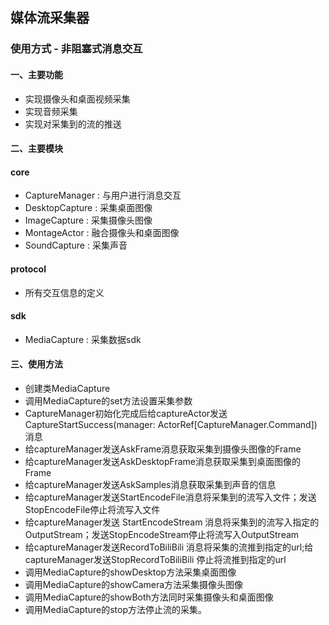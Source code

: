 ## 媒体流采集器


### 使用方式 - 非阻塞式消息交互

#### 一、主要功能
- 实现摄像头和桌面视频采集
- 实现音频采集
- 实现对采集到的流的推送

#### 二、主要模块
#### core
- CaptureManager : 与用户进行消息交互
- DesktopCapture : 采集桌面图像
- ImageCapture : 采集摄像头图像
- MontageActor : 融合摄像头和桌面图像
- SoundCapture : 采集声音

#### protocol
- 所有交互信息的定义

#### sdk
- MediaCapture : 采集数据sdk

#### 三、使用方法
- 创建类MediaCapture
- 调用MediaCapture的set方法设置采集参数
- CaptureManager初始化完成后给captureActor发送CaptureStartSuccess(manager: ActorRef[CaptureManager.Command])消息
- 给captureManager发送AskFrame消息获取采集到摄像头图像的Frame
- 给captureManager发送AskDesktopFrame消息获取采集到桌面图像的Frame
- 给captureManager发送AskSamples消息获取采集到声音的信息
- 给captureManager发送StartEncodeFile消息将采集到的流写入文件；发送StopEncodeFile停止将流写入文件
- 给captureManager发送 StartEncodeStream 消息将采集到的流写入指定的OutputStream；发送StopEncodeStream停止将流写入OutputStream
- 给captureManager发送RecordToBiliBili 消息将采集的流推到指定的url;给captureManager发送StopRecordToBiliBili 停止将流推到指定的url
- 调用MediaCapture的showDesktop方法采集桌面图像
- 调用MediaCapture的showCamera方法采集摄像头图像
- 调用MediaCapture的showBoth方法同时采集摄像头和桌面图像
- 调用MediaCapture的stop方法停止流的采集。
